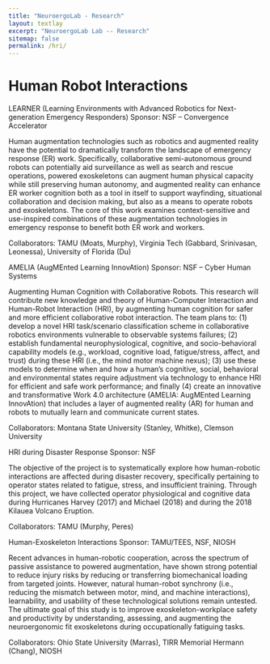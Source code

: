 ```yaml
---
title: "NeuroergoLab - Research"
layout: textlay
excerpt: "NeuroergoLab Lab -- Research"
sitemap: false
permalink: /hri/
---
```


# Human Robot Interactions

LEARNER (Learning Environments with Advanced Robotics for Next-generation Emergency Responders)
Sponsor: NSF – Convergence Accelerator

Human augmentation technologies such as robotics and augmented reality have the potential to dramatically transform the landscape of emergency response (ER) work. Specifically, collaborative semi-autonomous ground robots can potentially aid surveillance as well as search and rescue operations, powered exoskeletons can augment human physical capacity while still preserving human autonomy, and augmented reality can enhance ER worker cognition both as a tool in itself to support wayfinding, situational collaboration and decision making, but also as a means to operate robots and exoskeletons. The core of this work examines context-sensitive and use-inspired combinations of these augmentation technologies in emergency response to benefit both ER work and workers. 

Collaborators: TAMU (Moats, Murphy), Virginia Tech (Gabbard, Srinivasan, Leonessa), University of Florida (Du)

 

AMELIA (AugMEnted Learning InnovAtion)
Sponsor: NSF – Cyber Human Systems

Augmenting Human Cognition with Collaborative Robots. This research will contribute new knowledge and theory of Human-Computer Interaction and Human-Robot Interaction (HRI), by augmenting human cognition for safer and more efficient collaborative robot interaction. The team plans to: (1) develop a novel HRI task/scenario classification scheme in collaborative robotics environments vulnerable to observable systems failures; (2) establish fundamental neurophysiological, cognitive, and socio-behavioral capability models (e.g., workload, cognitive load, fatigue/stress, affect, and trust) during these HRI (i.e., the mind motor machine nexus); (3) use these models to determine when and how a human’s cognitive, social, behavioral and environmental states require adjustment via technology to enhance HRI for efficient and safe work performance; and finally (4) create an innovative and transformative Work 4.0 architecture (AMELIA: AugMEnted Learning InnovAtion) that includes a layer of augmented reality (AR) for human and robots to mutually learn and communicate current states.

Collaborators: Montana State University (Stanley, Whitke), Clemson University

 

HRI during Disaster Response
Sponsor: NSF

The objective of the project is to systematically explore how human-robotic interactions are affected during disaster recovery, specifically pertaining to operator states related to fatigue, stress, and insufficient training. Through this project, we have collected operator physiological and cognitive data during Hurricanes Harvey (2017) and Michael (2018) and during the 2018 Kilauea Volcano Eruption.

Collaborators: TAMU (Murphy, Peres) 

 

Human-Exoskeleton Interactions
Sponsor: TAMU/TEES, NSF, NIOSH

Recent advances in human-robotic cooperation, across the spectrum of passive assistance to powered augmentation, have shown strong potential to reduce injury risks by reducing or transferring biomechanical loading from targeted joints. However, natural human-robot synchrony (i.e., reducing the mismatch between motor, mind, and machine interactions), learnability, and usability of these technological solutions remain untested. The ultimate goal of this study is to improve exoskeleton-workplace safety and productivity by understanding, assessing, and augmenting the neuroergonomic fit exoskeletons during occupationally fatiguing tasks.

Collaborators: Ohio State University (Marras), TIRR Memorial Hermann (Chang), NIOSH